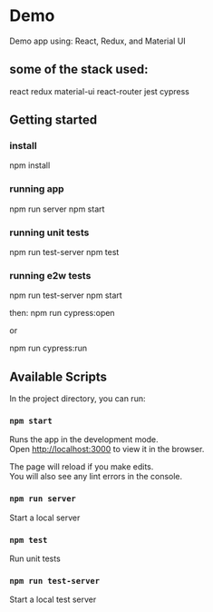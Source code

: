 # Demo
Demo app using: React, Redux, and Material UI

## some of the stack used:
react
redux
material-ui
react-router
jest
cypress

## Getting started
### install
npm install

### running app
npm run server
npm start

### running unit tests
npm run test-server
npm test

### running e2w tests
npm run test-server
npm start

then:
npm run cypress:open

or

npm run cypress:run

## Available Scripts

In the project directory, you can run:

### `npm start`

Runs the app in the development mode.\
Open [http://localhost:3000](http://localhost:3000) to view it in the browser.

The page will reload if you make edits.\
You will also see any lint errors in the console.

### `npm run server`

Start a local server

### `npm test`

Run unit tests

### `npm run test-server`

Start a local test server
